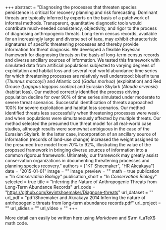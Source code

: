 +++
abstract = "Diagnosing the processes that threaten species persistence is critical for recovery planning and risk forecasting. Dominant threats are typically inferred by experts on the basis of a patchwork of informal methods. Transparent, quantitative diagnostic tools would contribute much-needed consistency, objectivity, and rigor to the process of diagnosing anthropogenic threats. Long-term census records, available for an increasingly large and diverse set of taxa, may exhibit characteristic signatures of specific threatening processes and thereby provide information for threat diagnosis. We developed a flexible Bayesian framework for diagnosing threats on the basis of long-term census records and diverse ancillary sources of information. We tested this framework with simulated data from artificial populations subjected to varying degrees of exploitation and habitat loss and several real-world abundance time series for which threatening processes are relatively well understood: bluefin tuna (*Thunnus maccoyii*) and Atlantic cod (*Gadus morhua*) (exploitation) and Red Grouse (*Lagopus lagopus scotica*) and Eurasian Skylark (*Alauda arvensis*) (habitat loss). Our method correctly identified the process driving population decline for over 90% of time series simulated under moderate to severe threat scenarios. Successful identification of threats approached 100% for severe exploitation and habitat loss scenarios. Our method identified threats less successfully when threatening processes were weak and when populations were simultaneously affected by multiple threats. Our method selected the presumed true threat model for all real-world case studies, although results were somewhat ambiguous in the case of the Eurasian Skylark. In the latter case, incorporation of an ancillary source of information (records of land-use change) increased the weight assigned to the presumed true model from 70% to 92%, illustrating the value of the proposed framework in bringing diverse sources of information into a common rigorous framework. Ultimately, our framework may greatly assist conservation organizations in documenting threatening processes and planning species recovery."
authors = ["KT Shoemaker", "HR Akcakaya"]
date = "2015-01-01"
image = ""
image_preview = ""
math = true
publication = "In *Conservation Biology*"
publication_short = "In *Conservation Biology*"
selected = true
title = "Inferring the Nature of Anthropogenic Threats from Long-Term Abundance Records"
url_code = "https://github.com/kevintshoemaker/Diagnose-threats"
url_dataset = ""
url_pdf = "pdf/Shoemaker and Akcakaya 2014 Inferring the nature of antrhopogenic threats from long-term abundance records.pdf"
url_project = ""
url_slides = ""
url_video = ""
+++

More detail can easily be written here using *Markdown* and $\rm \LaTeX$ math code.

